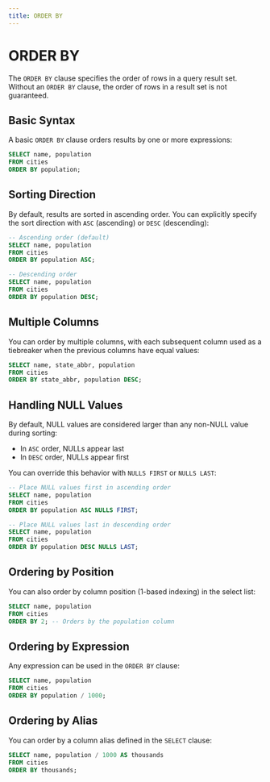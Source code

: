 ```yaml
---
title: ORDER BY
---
```


# ORDER BY

The `ORDER BY` clause specifies the order of rows in a query result set. Without
an `ORDER BY` clause, the order of rows in a result set is not guaranteed.

## Basic Syntax

A basic `ORDER BY` clause orders results by one or more expressions:

```sql
SELECT name, population
FROM cities
ORDER BY population;
```

## Sorting Direction

By default, results are sorted in ascending order. You can explicitly specify
the sort direction with `ASC` (ascending) or `DESC` (descending):

```sql
-- Ascending order (default)
SELECT name, population
FROM cities
ORDER BY population ASC;

-- Descending order
SELECT name, population
FROM cities
ORDER BY population DESC;
```

## Multiple Columns

You can order by multiple columns, with each subsequent column used as a
tiebreaker when the previous columns have equal values:

```sql
SELECT name, state_abbr, population
FROM cities
ORDER BY state_abbr, population DESC;
```

## Handling NULL Values

By default, NULL values are considered larger than any non-NULL value during
sorting:

- In `ASC` order, NULLs appear last
- In `DESC` order, NULLs appear first

You can override this behavior with `NULLS FIRST` or `NULLS LAST`:

```sql
-- Place NULL values first in ascending order
SELECT name, population
FROM cities
ORDER BY population ASC NULLS FIRST;

-- Place NULL values last in descending order
SELECT name, population
FROM cities
ORDER BY population DESC NULLS LAST;
```

## Ordering by Position

You can also order by column position (1-based indexing) in the select list:

```sql
SELECT name, population
FROM cities
ORDER BY 2; -- Orders by the population column
```

## Ordering by Expression

Any expression can be used in the `ORDER BY` clause:

```sql
SELECT name, population
FROM cities
ORDER BY population / 1000;
```

## Ordering by Alias

You can order by a column alias defined in the `SELECT` clause:

```sql
SELECT name, population / 1000 AS thousands
FROM cities
ORDER BY thousands;
```
